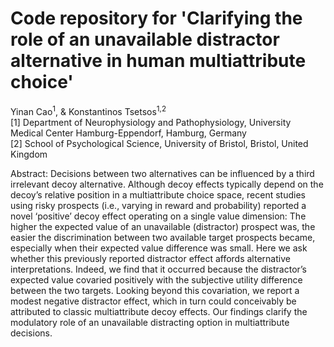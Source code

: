 # Code repository for 'Clarifying the role of an unavailable distractor alternative in human multiattribute choice'

Yinan Cao<sup>1</sup>, & Konstantinos Tsetsos<sup>1,2</sup>  
[1] Department of Neurophysiology and Pathophysiology, University Medical Center Hamburg-Eppendorf, Hamburg, Germany  
[2] School of Psychological Science, University of Bristol, Bristol, United Kingdom

Abstract: Decisions between two alternatives can be influenced by a third irrelevant decoy alternative. Although decoy effects typically depend on the decoy’s relative position in a multiattribute choice space, recent studies using risky prospects (i.e., varying in reward and probability) reported a novel ‘positive’ decoy effect operating on a single value dimension: The higher the expected value of an unavailable (distractor) prospect was, the easier the discrimination between two available target prospects became, especially when their expected value difference was small. Here we ask whether this previously reported distractor effect affords alternative interpretations. Indeed, we find that it occurred because the distractor’s expected value covaried positively with the subjective utility difference between the two targets. Looking beyond this covariation, we report a modest negative distractor effect, which in turn could conceivably be attributed to classic multiattribute decoy effects. Our findings clarify the modulatory role of an unavailable distracting option in multiattribute decisions.

